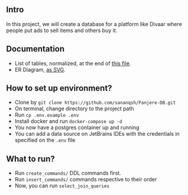 ## Intro
In this project, we will create a database for a platform like Divaar where people put ads to sell items and others buy it.

## Documentation
- List of tables, normalized, at the end of [this file](https://docs.google.com/document/d/1IVtGYH52OOQg9mKn7xw89ou9vxhshHaPxQXWfxfh1UA/edit?tab=t.0).
- ER Diagram, [as SVG](https://www.mermaidchart.com/raw/84063802-5c17-4e64-a415-6ecef2cc315c?theme=light&version=v0.1&format=svg).

## How to set up environment?
- Clone by `git clone https://github.com/sananqsh/Panjere-DB.git`
- On terminal, change directory to the project path
- Run `cp .env.example .env`
- Install docker and run `docker-compose up -d`
- You now have a postgres container up and running
- You can add a data source on JetBrains IDEs with the credentials in specified on the `.env` file

## What to run?
- Run `create_commands/` DDL commands first.
- Run `insert_commands/` commands respective to their order
- Now, you can run `select_join_queries`
